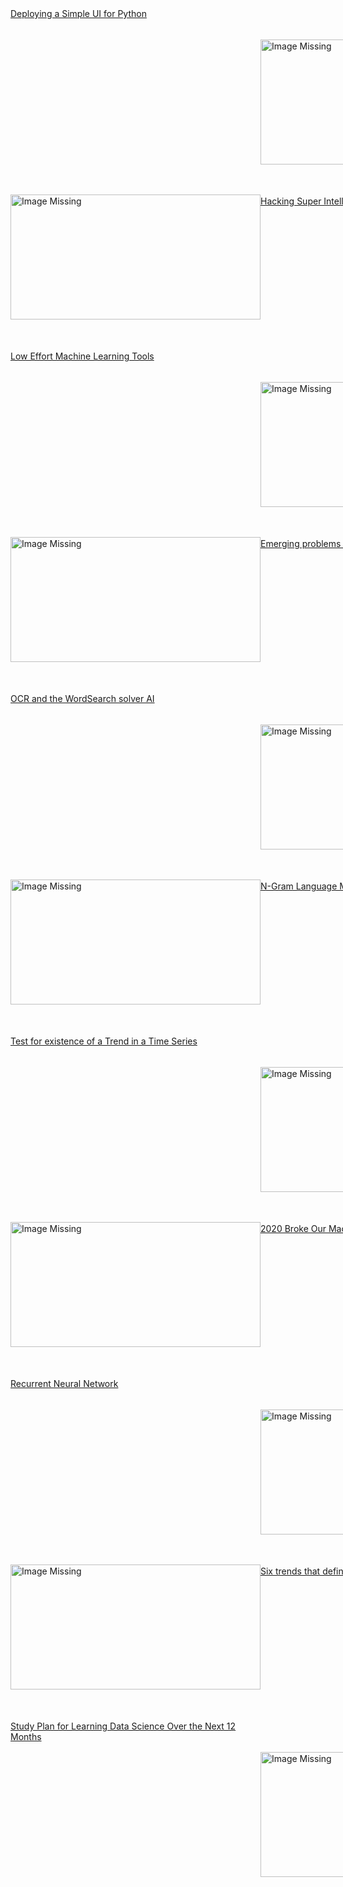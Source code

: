 <div style="width:800px;margin:200px;"><p><a href="https://towardsdatascience.com/deploying-a-simple-ui-for-python-88e8e7cbbf61"><img width="400" height="200" align='right' src="https://cdn-images-1.medium.com/max/1200/0*qq1KYo_jJmLn2hjl" alt="Image Missing" style="vertical-align:middle;margin:50px 0px">Deploying a Simple UI for Python</a></p>&nbsp;&nbsp;</div><div style="width:800px;margin:200px;"><p><a href="https://towardsdatascience.com/hacking-super-intelligence-af5fe1fe6e26"><img width="400" height="200" align='left' src="https://cdn-images-1.medium.com/max/1200/1*kfl0cA4OenIaBo8m4zUHzQ.jpeg" alt="Image Missing" style="vertical-align:middle;margin:50px 0px">Hacking Super Intelligence</a></p>&nbsp;&nbsp;</div><div style="width:800px;margin:200px;"><p><a href="https://towardsdatascience.com/low-effort-machine-learning-tools-9622d7d57135"><img width="400" height="200" align='right' src="https://cdn-images-1.medium.com/max/800/1*l-_uMYUimj73v-1JlAsXKg.jpeg" alt="Image Missing" style="vertical-align:middle;margin:50px 0px">Low Effort Machine Learning Tools</a></p>&nbsp;&nbsp;</div><div style="width:800px;margin:200px;"><p><a href="https://towardsdatascience.com/emerging-problems-in-machine-learning-making-ai-good-3980bb9fdd39"><img width="400" height="200" align='left' src="https://cdn-images-1.medium.com/max/800/1*_o6kgLxZmE8pTg-2cwfkdQ.jpeg" alt="Image Missing" style="vertical-align:middle;margin:50px 0px">Emerging problems in machine learning: making AI</a></p>&nbsp;&nbsp;</div><div style="width:800px;margin:200px;"><p><a href="https://towardsdatascience.com/ocr-and-the-wordsearch-solver-ai-515aeb816bdf"><img width="400" height="200" align='right' src="https://cdn-images-1.medium.com/max/800/1*5UR8Yol9sE5x0j-T2oA_UQ.gif" alt="Image Missing" style="vertical-align:middle;margin:50px 0px">OCR and the WordSearch solver AI</a></p>&nbsp;&nbsp;</div><div style="width:800px;margin:200px;"><p><a href="https://towardsdatascience.com/n-gram-language-models-af6085435eeb"><img width="400" height="200" align='left' src="https://cdn-images-1.medium.com/max/800/0*KzBI-VWSxPuhDK-h" alt="Image Missing" style="vertical-align:middle;margin:50px 0px">N-Gram Language Models</a></p>&nbsp;&nbsp;</div><div style="width:800px;margin:200px;"><p><a href="https://towardsdatascience.com/test-for-existence-of-a-trend-in-a-time-series-3a44f242c329"><img width="400" height="200" align='right' src="https://cdn-images-1.medium.com/max/800/1*Vo4g-rTaI-JMzec02vbk4w.jpeg" alt="Image Missing" style="vertical-align:middle;margin:50px 0px">Test for existence of a Trend in a Time Series</a></p>&nbsp;&nbsp;</div><div style="width:800px;margin:200px;"><p><a href="https://towardsdatascience.com/2020-broke-our-machine-learning-models-29eb36943085"><img width="400" height="200" align='left' src="https://cdn-images-1.medium.com/max/800/1*o1H9W-8Hn2cPOjuzFtXegg.jpeg" alt="Image Missing" style="vertical-align:middle;margin:50px 0px">2020 Broke Our Machine Learning Models</a></p>&nbsp;&nbsp;</div><div style="width:800px;margin:200px;"><p><a href="https://towardsdatascience.com/recurrent-neural-network-4129195bcb24"><img width="400" height="200" align='right' src="https://cdn-images-1.medium.com/max/800/1*1mKvnt4aTZPduMFX3UxUkQ.jpeg" alt="Image Missing" style="vertical-align:middle;margin:50px 0px">Recurrent Neural Network</a></p>&nbsp;&nbsp;</div><div style="width:800px;margin:200px;"><p><a href="https://towardsdatascience.com/six-trends-that-defined-ai-in-2020-60f730d36018"><img width="400" height="200" align='left' src="https://cdn-images-1.medium.com/max/800/1*y0bKQ9yMg-FDsAJWTu1Bzg.png" alt="Image Missing" style="vertical-align:middle;margin:50px 0px">Six trends that defined AI in 2020</a></p>&nbsp;&nbsp;</div><div style="width:800px;margin:200px;"><p><a href="https://towardsdatascience.com/study-plan-for-learning-data-science-over-the-next-12-months-8345669346c1"><img width="400" height="200" align='right' src="https://cdn-images-1.medium.com/max/800/1*7obDuptQoxrvoeLN1-xUIw.png" alt="Image Missing" style="vertical-align:middle;margin:50px 0px">Study Plan for Learning Data Science Over the Next 12 Months</a></p>&nbsp;&nbsp;</div>